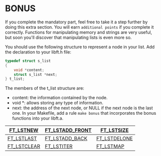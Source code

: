 # BONUS

If you complete the mandatory part, feel free to take it a step further by doing this extra section. You will earn `additional points` if you complete it correctly. 
Functions for manipulating memory and strings are very useful, but soon you'll discover that manipulating lists is even more so.

You should use the following structure to represent a node in your list. Add the declaration to your libft.h file:

```c
typedef struct s_list
{
	void *content;
	struct s_list *next;
} t_list;
```

The members of the t_list structure are:
- content: the information contained by the node.
- void *: allows storing any type of information.
- next: the address of the next node, or NULL if the next node is the last one.
In your Makefile, add a rule `make bonus` that incorporates the bonus functions into your libft.a.

|[FT_LSTNEW](./FT_LSTNEW.md)|[FT_LSTADD_FRONT](./FT_LSTADD_FRONT.md)|[FT_LSTSIZE](./FT_LSTSIZE.md)
|---|---|---|
|[FT_LSTLAST](./FT_LSTLAST.md)|[FT_LSTADD_BACK](./FT_LSTADD_BACK.md)|[FT_LSTDELONE](./FT_LSTDELONE.md)|
|[FT_LSTCLEAR](./FT_LSTCLEAR.md)|[FT_LSTITER](./FT_LSTITER.md)|[FT_LSTMAP](./FT_LSTMAP.md)|
